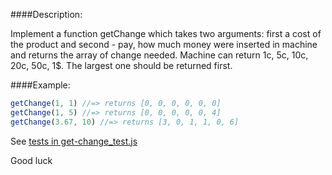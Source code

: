 ####Description:

Implement a function getChange which takes two arguments: first a cost of the product and second - pay, how much money were inserted in machine and returns the array of change needed.
Machine can return 1c, 5c, 10c, 20c, 50c, 1$. The largest one should be returned first.

####Example:

```js
getChange(1, 1) //=> returns [0, 0, 0, 0, 0, 0]
getChange(1, 5) //=> returns [0, 0, 0, 0, 0, 4]
getChange(3.67, 10) //=> returns [3, 0, 1, 1, 0, 6]

```

See [tests in get-change_test.js](https://github.com/AlexVvx/code-wars/blob/master/katas/get-change/get-change_test.js)

Good luck
